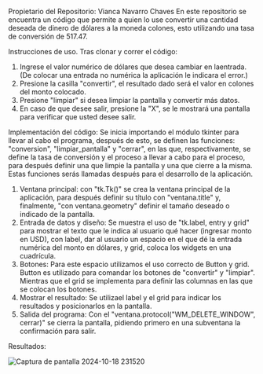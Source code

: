 Propietario del Repositorio: Vianca Navarro Chaves
En este repositorio se encuentra un código que permite a quien lo use convertir una cantidad deseada de dinero de dólares 
a la moneda colones, esto utilizando una tasa de conversión de 517.47.

Instrucciones de uso.
Tras clonar y correr el código:
1. Ingrese el valor numérico de dólares que desea cambiar en laentrada. (De colocar una entrada no numérica la aplicación le indicara el error.)
2. Presione la casilla "convertir", el resultado dado será el valor en colones del monto colocado.
3. Presione "limpiar" si desea limpiar la pantalla y convertir más datos.
4. En caso de que desee salir, presione la "X", se le mostrará una pantalla para verificar que usted desee salir.

Implementación del código:
Se inicia importando el módulo tkinter para llevar al cabo el programa, después de esto, se definen las funciones: "conversion", "limpiar_pantalla" y "cerrar",
en las que, respectivamente, se define la tasa de conversión y el proceso a llevar a cabo para el proceso, para después definir una que limpie la pantalla y 
una que cierre a la misma. Estas funciones serás llamadas después para el desarrollo de la aplicación.
1. Ventana principal: con "tk.Tk()" se crea la ventana principal de la aplicación, para después definir su título con "ventana.title" y, finalmente,
"con ventana.geometry" definir el tamaño deseado o indicado de la pantalla.
2. Entrada de datos y diseño: Se muestra el uso de "tk.label, entry y grid" para mostrar el texto que le indica al usuario qué hacer (ingresar monto en USD), con label, dar
al usuario un espacio en el que dé la entrada numérica del monto en dólares, y grid, coloca los widgets en una cuadrícula.
3. Botones: Para este espacio utilizamos el uso correcto de Button y grid. Button es utilizado para comandar los botones de "convertir" y "limpiar". Mientras que el grid se implementa
para definir las columnas en las que se colocan los botones.
4. Mostrar el resultado: Se utilizael label y el grid para indicar los resultados y posicionarlos en la pantalla.  
5. Salida del programa: Con el "ventana.protocol("WM_DELETE_WINDOW", cerrar)" se cierra la pantalla, pidiendo primero en una subventana la confirmación para salir.

Resultados:

![Captura de pantalla 2024-10-18 231520](https://github.com/user-attachments/assets/2eb82734-7b2a-458b-83b9-08ae8b7cdc7c)
